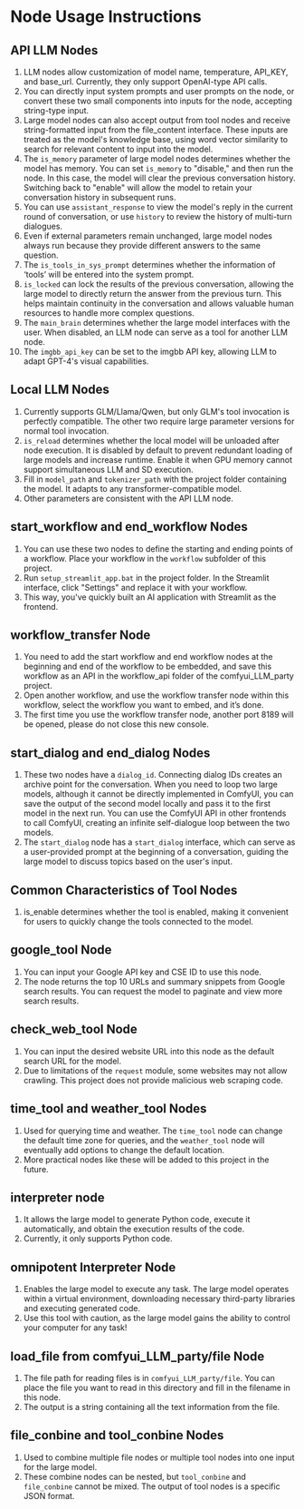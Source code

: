 # **Node Usage Instructions**

## API LLM Nodes
1. LLM nodes allow customization of model name, temperature, API_KEY, and base_url. Currently, they only support OpenAI-type API calls.
2. You can directly input system prompts and user prompts on the node, or convert these two small components into inputs for the node, accepting string-type input.
3. Large model nodes can also accept output from tool nodes and receive string-formatted input from the file_content interface. These inputs are treated as the model's knowledge base, using word vector similarity to search for relevant content to input into the model.
4. The `is_memory` parameter of large model nodes determines whether the model has memory. You can set `is_memory` to "disable," and then run the node. In this case, the model will clear the previous conversation history. Switching back to "enable" will allow the model to retain your conversation history in subsequent runs.
5. You can use `assistant_response` to view the model's reply in the current round of conversation, or use `history` to review the history of multi-turn dialogues.
6. Even if external parameters remain unchanged, large model nodes always run because they provide different answers to the same question.
7. The `is_tools_in_sys_prompt` determines whether the information of ‘tools’ will be entered into the system prompt.
8. `is_locked` can lock the results of the previous conversation, allowing the large model to directly return the answer from the previous turn. This helps maintain continuity in the conversation and allows valuable human resources to handle more complex questions.
9. The `main_brain` determines whether the large model interfaces with the user. When disabled, an LLM node can serve as a tool for another LLM node.
10. The `imgbb_api_key` can be set to the imgbb API key, allowing LLM to adapt GPT-4's visual capabilities.

## Local LLM Nodes
1. Currently supports GLM/Llama/Qwen, but only GLM's tool invocation is perfectly compatible. The other two require large parameter versions for normal tool invocation.
2. `is_reload` determines whether the local model will be unloaded after node execution. It is disabled by default to prevent redundant loading of large models and increase runtime. Enable it when GPU memory cannot support simultaneous LLM and SD execution.
3. Fill in `model_path` and `tokenizer_path` with the project folder containing the model. It adapts to any transformer-compatible model.
4. Other parameters are consistent with the API LLM node.

## start_workflow and end_workflow Nodes
1. You can use these two nodes to define the starting and ending points of a workflow. Place your workflow in the `workflow` subfolder of this project.
2. Run `setup_streamlit_app.bat` in the project folder. In the Streamlit interface, click "Settings" and replace it with your workflow.
3. This way, you've quickly built an AI application with Streamlit as the frontend.

## workflow_transfer Node
1. You need to add the start workflow and end workflow nodes at the beginning and end of the workflow to be embedded, and save this workflow as an API in the workflow_api folder of the comfyui_LLM_party project.
2. Open another workflow, and use the workflow transfer node within this workflow, select the workflow you want to embed, and it’s done.
3. The first time you use the workflow transfer node, another port 8189 will be opened, please do not close this new console.

## start_dialog and end_dialog Nodes
1. These two nodes have a `dialog_id`. Connecting dialog IDs creates an archive point for the conversation. When you need to loop two large models, although it cannot be directly implemented in ComfyUI, you can save the output of the second model locally and pass it to the first model in the next run. You can use the ComfyUI API in other frontends to call ComfyUI, creating an infinite self-dialogue loop between the two models.
2. The `start_dialog` node has a `start_dialog` interface, which can serve as a user-provided prompt at the beginning of a conversation, guiding the large model to discuss topics based on the user's input.

## Common Characteristics of Tool Nodes
1. is_enable determines whether the tool is enabled, making it convenient for users to quickly change the tools connected to the model.

## google_tool Node
1. You can input your Google API key and CSE ID to use this node.
2. The node returns the top 10 URLs and summary snippets from Google search results. You can request the model to paginate and view more search results.

## check_web_tool Node
1. You can input the desired website URL into this node as the default search URL for the model.
2. Due to limitations of the `request` module, some websites may not allow crawling. This project does not provide malicious web scraping code.

## time_tool and weather_tool Nodes
1. Used for querying time and weather. The `time_tool` node can change the default time zone for queries, and the `weather_tool` node will eventually add options to change the default location.
2. More practical nodes like these will be added to this project in the future.

## interpreter node
1. It allows the large model to generate Python code, execute it automatically, and obtain the execution results of the code.
2. Currently, it only supports Python code.

## omnipotent Interpreter Node
1. Enables the large model to execute any task. The large model operates within a virtual environment, downloading necessary third-party libraries and executing generated code.
2. Use this tool with caution, as the large model gains the ability to control your computer for any task!

## load_file from comfyui_LLM_party/file Node
1. The file path for reading files is in `comfyui_LLM_party/file`. You can place the file you want to read in this directory and fill in the filename in this node.
2. The output is a string containing all the text information from the file.

## file_conbine and tool_conbine Nodes
1. Used to combine multiple file nodes or multiple tool nodes into one input for the large model.
2. These combine nodes can be nested, but `tool_conbine` and `file_conbine` cannot be mixed. The output of tool nodes is a specific JSON format.

